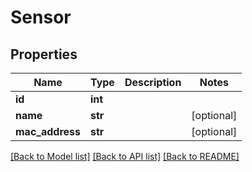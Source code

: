 # Sensor

## Properties
Name | Type | Description | Notes
------------ | ------------- | ------------- | -------------
**id** | **int** |  | 
**name** | **str** |  | [optional] 
**mac_address** | **str** |  | [optional] 

[[Back to Model list]](../README.md#documentation-for-models) [[Back to API list]](../README.md#documentation-for-api-endpoints) [[Back to README]](../README.md)


